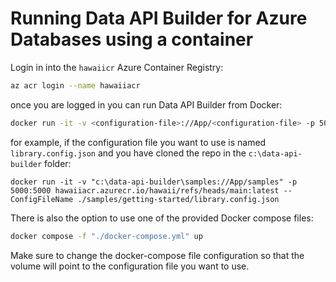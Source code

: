# Running Data API Builder for Azure Databases using a container

Login in into the `hawaiicr` Azure Container Registry:

```bash
az acr login --name hawaiiacr
```

once you are logged in you can run Data API Builder from Docker:

```sh
docker run -it -v <configuration-file>://App/<configuration-file> -p 5000:5000 hawaiiacr.azurecr.io/hawaii/refs/heads/main:latest --ConfigFileName <configuration-file>
```

for example, if the configuration file you want to use is named `library.config.json` and you have cloned the repo in the `c:\data-api-builder` folder:

```
docker run -it -v "c:\data-api-builder\samples://App/samples" -p 5000:5000 hawaiiacr.azurecr.io/hawaii/refs/heads/main:latest --ConfigFileName ./samples/getting-started/library.config.json
```

There is also the option to use one of the provided Docker compose files:

```bash
docker compose -f "./docker-compose.yml" up
```

Make sure to change the docker-compose file configuration so that the volume will point to the configuration file you want to use.